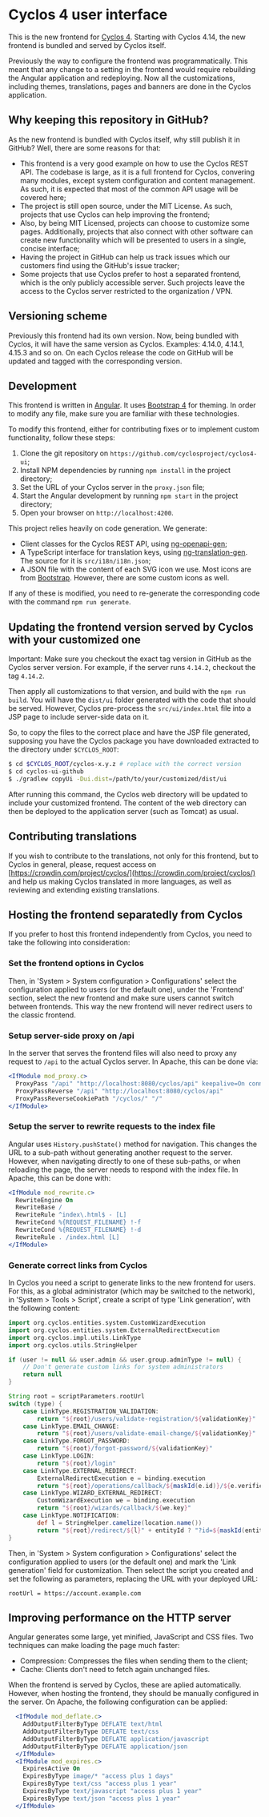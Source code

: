 # Cyclos 4 user interface

This is the new frontend for [Cyclos 4](https://www.cyclos.org/).
Starting with Cyclos 4.14, the new frontend is bundled and served by Cyclos itself.

Previously the way to configure the frontend was programmatically. This meant that any
change to a setting in the frontend would require rebuilding the Angular application
and redeploying. Now all the customizations, including themes, translations, pages
and banners are done in the Cyclos application.

## Why keeping this repository in GitHub?

As the new frontend is bundled with Cyclos itself, why still publish it in GitHub?
Well, there are some reasons for that:

- This frontend is a very good example on how to use the Cyclos REST API.
  The codebase is large, as it is a full frontend for Cyclos, convering many modules,
  except system configuration and content management.
  As such, it is expected that most of the common API usage will be covered here;
- The project is still open source, under the MIT License.
  As such, projects that use Cyclos can help improving the frontend;
- Also, by being MIT Licensed, projects can choose to customize some pages.
  Additionally, projects that also connect with other software can create new
  functionality which will be presented to users in a single, concise interface;
- Having the project in GitHub can help us track issues which our customers find
  using the GitHub's issue tracker;
- Some projects that use Cyclos prefer to host a separated frontend, which is the only
  publicly accessible server. Such projects leave the access to the Cyclos server
  restricted to the organization / VPN.

## Versioning scheme

Previously this frontend had its own version. Now, being bundled with Cyclos, it will
have the same version as Cyclos. Examples: 4.14.0, 4.14.1, 4.15.3 and so on.
On each Cyclos release the code on GitHub will be updated and tagged with
the corresponding version.

## Development

This frontend is written in [Angular](https://angular.io/).
It uses [Bootstrap 4](https://getbootstrap.com/) for theming.
In order to modify any file, make sure you are familiar with these technologies.

To modify this frontend, either for contributing fixes or to implement custom
functionality, follow these steps:

1. Clone the git repository on `https://github.com/cyclosproject/cyclos4-ui`;
1. Install NPM dependencies by running `npm install` in the project directory;
1. Set the URL of your Cyclos server in the `proxy.json` file;
1. Start the Angular development by running `npm start` in the project directory;
1. Open your browser on `http://localhost:4200`.

This project relies heavily on code generation. We generate:

- Client classes for the Cyclos REST API, using
  [ng-openapi-gen](https://github.com/cyclosproject/ng-openapi-gen/);
- A TypeScript interface for translation keys,
  using [ng-translation-gen](https://github.com/cyclosproject/ng-translation-gen/).
  The source for it is `src/i18n/i18n.json`;
- A JSON file with the content of each SVG icon we use.
  Most icons are from [Bootstrap](https://icons.getbootstrap.com/).
  However, there are some custom icons as well.

If any of these is modified, you need to re-generate the corresponding code with
the command `npm run generate`.

## Updating the frontend version served by Cyclos with your customized one

Important: Make sure you checkout the exact tag version in GitHub as the
Cyclos server version. For example, if the server runs `4.14.2`,
checkout the tag `4.14.2`.

Then apply all customizations to that version, and build with the `npm run build`.
You will have the `dist/ui` folder generated with the code that should be served.
However, Cyclos pre-process the `src/ui/index.html` file into a JSP page to include
server-side data on it.

So, to copy the files to the correct place and have the JSP file generated,
supposing you have the Cyclos package you have downloaded extracted to the directory
under `$CYCLOS_ROOT`:

```bash
$ cd $CYCLOS_ROOT/cyclos-x.y.z # replace with the correct version
$ cd cyclos-ui-github
$ ./gradlew copyUi -Dui.dist=/path/to/your/customized/dist/ui
```

After running this command, the Cyclos web directory will be updated to include your
customized frontend. The content of the web directory can then be deployed to the
application server (such as Tomcat) as usual.

## Contributing translations

If you wish to contribute to the translations, not only for this frontend, but to
Cyclos in general, please, request access on
[https://crowdin.com/project/cyclos/](https://crowdin.com/project/cyclos/)
and help us making Cyclos translated in more languages, as well as reviewing and
extending existing translations.

## Hosting the frontend separatedly from Cyclos

If you prefer to host this frontend independently from Cyclos, you need to take
the following into consideration:

### Set the frontend options in Cyclos

Then, in 'System > System configuration > Configurations' select the configuration
applied to users (or the default one), under the 'Frontend' section, select the 
new frontend and make sure users cannot switch between frontends. This way the
new frontend will never redirect users to the classic frontend.

### Setup server-side proxy on /api

In the server that serves the frontend files will also need to proxy any request
to `/api` to the actual Cyclos server. In Apache, this can be done via:

```apache
<IfModule mod_proxy.c>
  ProxyPass "/api" "http://localhost:8080/cyclos/api" keepalive=On connectiontimeout=10 timeout=60
  ProxyPassReverse "/api" "http://localhost:8080/cyclos/api"
  ProxyPassReverseCookiePath "/cyclos/" "/"
</IfModule>
```

### Setup the server to rewrite requests to the index file

Angular uses `History.pushState()` method for navigation. This changes the URL to a
sub-path without generating another request to the server. However, when navigating
directly to one of these sub-paths, or when reloading the page, the server needs
to respond with the index file. In Apache, this can be done with:

```apache
<IfModule mod_rewrite.c>
  RewriteEngine On
  RewriteBase /
  RewriteRule ^index\.html$ - [L]
  RewriteCond %{REQUEST_FILENAME} !-f
  RewriteCond %{REQUEST_FILENAME} !-d
  RewriteRule . /index.html [L]
</IfModule>
```

### Generate correct links from Cyclos
In Cyclos you need a script to generate links to the new frontend for users.
For this, as a global administrator (which may be switched to the network),
in 'System > Tools > Script', create a script of type 'Link generation',
with the following content:

```groovy
import org.cyclos.entities.system.CustomWizardExecution
import org.cyclos.entities.system.ExternalRedirectExecution
import org.cyclos.impl.utils.LinkType
import org.cyclos.utils.StringHelper

if (user != null && user.admin && user.group.adminType != null) {
    // Don't generate custom links for system administrators
    return null
}

String root = scriptParameters.rootUrl
switch (type) {
    case LinkType.REGISTRATION_VALIDATION:
        return "${root}/users/validate-registration/${validationKey}"
    case LinkType.EMAIL_CHANGE:
        return "${root}/users/validate-email-change/${validationKey}"
    case LinkType.FORGOT_PASSWORD:
        return "${root}/forgot-password/${validationKey}"
    case LinkType.LOGIN:
        return "${root}/login"
    case LinkType.EXTERNAL_REDIRECT:
        ExternalRedirectExecution e = binding.execution
        return "${root}/operations/callback/${maskId(e.id)}/${e.verificationToken}"
    case LinkType.WIZARD_EXTERNAL_REDIRECT:
        CustomWizardExecution we = binding.execution
        return "${root}/wizards/callback/${we.key}"
    case LinkType.NOTIFICATION:
        def l = StringHelper.camelize(location.name())
        return "${root}/redirect/${l}" + entityId ? "?id=${maskId(entityId)}" : ""
}
```

Then, in 'System > System configuration > Configurations' select the configuration
applied to users (or the default one) and mark the 'Link generation' field for
customization. Then select the script you created and set the following as parameters,
replacing the URL with your deployed URL:

```properties
rootUrl = https://account.example.com
```

## Improving performance on the HTTP server

Angular generates some large, yet minified, JavaScript and CSS files.
Two techniques can make loading the page much faster:

- Compression: Compresses the files when sending them to the client;
- Cache: Clients don't need to fetch again unchanged files.

When the frontend is served by Cyclos, these are aplied automatically.
However, when hosting the frontend, they should be manually configured in the server.
On Apache, the following configuration can be applied:

```apache
  <IfModule mod_deflate.c>
    AddOutputFilterByType DEFLATE text/html
    AddOutputFilterByType DEFLATE text/css
    AddOutputFilterByType DEFLATE application/javascript
    AddOutputFilterByType DEFLATE application/json
  </IfModule>
  <IfModule mod_expires.c>
    ExpiresActive On
    ExpiresByType image/* "access plus 1 days"
    ExpiresByType text/css "access plus 1 year"
    ExpiresByType text/javascript "access plus 1 year"
    ExpiresByType text/json "access plus 1 year"
  </IfModule>
```
